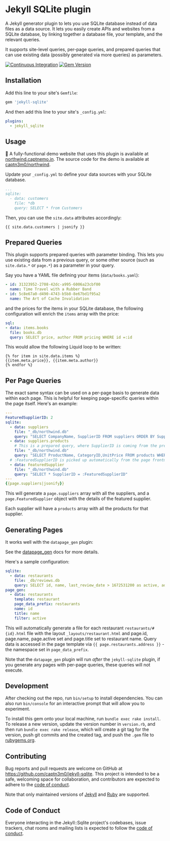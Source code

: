 # Jekyll SQLite plugin

A Jekyll generator plugin to lets you use SQLite database instead of data files as a data source. It lets you easily create APIs and websites from a SQLite database, by linking together a database file, your template, and the relevant queries.

It supports site-level queries, per-page queries, and prepared queries that can
use existing data (possibly generated via more queries) as parameters.

[![Continuous Integration](https://github.com/captn3m0/jekyll-sqlite/actions/workflows/main.yml/badge.svg)](https://github.com/captn3m0/jekyll-sqlite/actions/workflows/main.yml) [![Gem Version](https://badge.fury.io/rb/jekyll-sqlite.svg)](https://badge.fury.io/rb/jekyll-sqlite)

## Installation

Add this line to your site's `Gemfile`:

```ruby
gem 'jekyll-sqlite'
```

And then add this line to your site's `_config.yml`:

```yml
plugins:
  - jekyll_sqlite
```

## Usage

🏁 A fully-functional demo website that uses this plugin is available at
[northwind.captnemo.in](https://northwind.captnemo.in). The source code for
the demo is available at [captn3m0/northwind](https://github.com/captn3m0/northwind).

Update your `_config.yml` to define your data sources with your SQLite database.

```yml
...
sqlite:
  - data: customers
    file: *db
    query: SELECT * from Customers
```

Then, you can use the `site.data` attributes accordingly:

```liquid
{{ site.data.customers | jsonify }}
```

## Prepared Queries

This plugin supports prepared queries with parameter binding. This lets you
use existing data from a previous query, or some other source (such as
`site.data.*` or `page.*`) as a parameter in your query.

Say you have a YAML file defining your items (`data/books.yaml`):

```yaml
- id: 31323952-2708-42dc-a995-6006a23cbf00
  name: Time Travel with a Rubber Band
- id: 5c8e67a0-d490-4743-b5b8-8e67bd1f95a2
  name: The Art of Cache Invalidation
```
and the prices for the items in your SQLite database, the following configuration will enrich the `items` array with the price:

```yaml
sql:
- data: items.books
  file: books.db
  query: SELECT price, author FROM pricing WHERE id =:id
```
This would allow the following Liquid loop to be written:

```liquid
{% for item in site.data.items %}
{{item.meta.price}}, {{item.meta.author}}
{% endfor %}
```

## Per Page Queries

The exact same syntax can be used on a per-page basis to generate data within
each page. This is helpful for keeping page-specific queries within the page
itself. Here's an example:

```yaml
---
FeaturedSupplierID: 2
sqlite:
  - data: suppliers
    file: "_db/northwind.db"
    query: "SELECT CompanyName, SupplierID FROM suppliers ORDER BY SupplierID"
  - data: suppliers.products
    # This is a prepared query, where SupplierID is coming from the previous query.
    file: "_db/northwind.db"
    query: "SELECT ProductName, CategoryID,UnitPrice FROM products WHERE SupplierID = :SupplierID"
  # :FeaturedSupplierID is picked up automatically from the page frontmatter.
  - data: FeaturedSupplier
    file: "_db/northwind.db"
    query: "SELECT * SupplierID = :FeaturedSupplierID"
---
{{page.suppliers|jsonify}}
```

This will generate a `page.suppliers` array with all the suppliers, and a `page.FeaturedSupplier` object with the details of the featured supplier.

Each supplier will have a `products` array with all the products for that supplier.

## Generating Pages

It works well with the `datapage_gen` plugin:

See the [datapage_gen](https://github.com/avillafiorita/jekyll-datapage_gen) docs for more details.

Here's a sample configuration:

```yaml
sqlite:
  - data: restaurants
    file: _db/reviews.db
    query: SELECT id, name, last_review_date > 1672531200 as active, address FROM restaurants;
page_gen:
  - data: restaurants
    template: restaurant
    page_data_prefix: restaurants
    name: id
    title: name
    filter: active
```

This will automatically generate a file for each restaurant `restaurants/#{id}.html` file with the layout `_layouts/restaurant.html` and page.id, page.name, page.active set and page.title set to restaurant name. Query data is accessed in the page template via `{{ page.restaurants.address }}` - the namespace set in `page_data_prefix`.

Note that the `datapage_gen` plugin will run _after_ the `jekyll-sqlite` plugin, if you generate any pages with per-page queries, these queries will not execute.

## Development

After checking out the repo, run `bin/setup` to install dependencies. You can also run `bin/console` for an interactive prompt that will allow you to experiment.

To install this gem onto your local machine, run `bundle exec rake install`. To release a new version, update the version number in `version.rb`, and then run `bundle exec rake release`, which will create a git tag for the version, push git commits and the created tag, and push the `.gem` file to [rubygems.org](https://rubygems.org).

## Contributing

Bug reports and pull requests are welcome on GitHub at https://github.com/captn3m0/jekyll-sqlite. This project is intended to be a safe, welcoming space for collaboration, and contributors are expected to adhere to the [code of conduct](https://github.com/captn3m0/jekyll-sqlite/blob/main/CODE_OF_CONDUCT.md).

Note that only maintained versions of [Jekyll](https://endoflife.date/jekyll) and [Ruby](https://endoflife.date/ruby) are supported.

## Code of Conduct

Everyone interacting in the Jekyll::Sqlite project's codebases, issue trackers, chat rooms and mailing lists is expected to follow the [code of conduct](https://github.com/captn3m0/jekyll-sqlite/blob/main/CODE_OF_CONDUCT.md).
